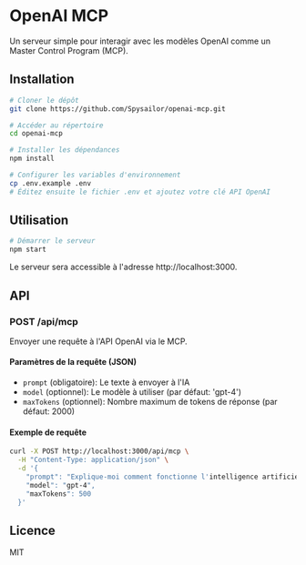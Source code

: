 # OpenAI MCP

Un serveur simple pour interagir avec les modèles OpenAI comme un Master Control Program (MCP).

## Installation

```bash
# Cloner le dépôt
git clone https://github.com/Spysailor/openai-mcp.git

# Accéder au répertoire
cd openai-mcp

# Installer les dépendances
npm install

# Configurer les variables d'environnement
cp .env.example .env
# Éditez ensuite le fichier .env et ajoutez votre clé API OpenAI
```

## Utilisation

```bash
# Démarrer le serveur
npm start
```

Le serveur sera accessible à l'adresse http://localhost:3000.

## API

### POST /api/mcp

Envoyer une requête à l'API OpenAI via le MCP.

#### Paramètres de la requête (JSON)

- `prompt` (obligatoire): Le texte à envoyer à l'IA
- `model` (optionnel): Le modèle à utiliser (par défaut: 'gpt-4')
- `maxTokens` (optionnel): Nombre maximum de tokens de réponse (par défaut: 2000)

#### Exemple de requête

```bash
curl -X POST http://localhost:3000/api/mcp \
  -H "Content-Type: application/json" \
  -d '{
    "prompt": "Explique-moi comment fonctionne l'intelligence artificielle en 3 paragraphes.",
    "model": "gpt-4",
    "maxTokens": 500
  }'
```

## Licence

MIT
